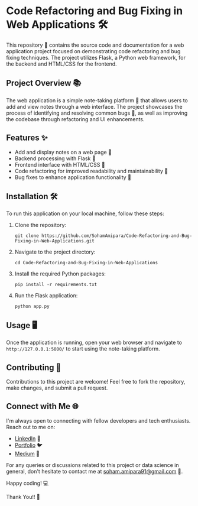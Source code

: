 # Code Refactoring and Bug Fixing in Web Applications 🛠️

This repository 📁 contains the source code and documentation for a web application project focused on demonstrating code refactoring and bug fixing techniques. The project utilizes Flask, a Python web framework, for the backend and HTML/CSS for the frontend.

## Project Overview 📚

The web application is a simple note-taking platform 📝 that allows users to add and view notes through a web interface. The project showcases the process of identifying and resolving common bugs 🐛, as well as improving the codebase through refactoring and UI enhancements.

## Features ✨

- Add and display notes on a web page 📄
- Backend processing with Flask 🔄
- Frontend interface with HTML/CSS 🎨
- Code refactoring for improved readability and maintainability 📖
- Bug fixes to enhance application functionality 🚀

## Installation 🛠️

To run this application on your local machine, follow these steps:

1. Clone the repository:
   ```
   git clone https://github.com/SohamAmipara/Code-Refactoring-and-Bug-Fixing-in-Web-Applications.git
   ```
2. Navigate to the project directory:
   ```
   cd Code-Refactoring-and-Bug-Fixing-in-Web-Applications
   ```
3. Install the required Python packages:
   ```
   pip install -r requirements.txt
   ```
4. Run the Flask application:
   ```
   python app.py
   ```

## Usage 🖥️

Once the application is running, open your web browser and navigate to `http://127.0.0.1:5000/` to start using the note-taking platform.

## Contributing 🤝

Contributions to this project are welcome! Feel free to fork the repository, make changes, and submit a pull request.

## Connect with Me 🌐

I'm always open to connecting with fellow developers and tech enthusiasts. Reach out to me on:

- [LinkedIn](www.linkedin.com/in/ashfaqbinsalim) 💼
- [Portfolio](https://ashfaqkhan1419600.wixsite.com/mohdashfa) 🐦
- [Medium](https://medium.com/@ashfaqkhan14196) 📖

For any queries or discussions related to this project or data science in general, don't hesitate to contact me at soham.amipara91@gmail.com 📧.

Happy coding! 💻

Thank You!! 🙏
